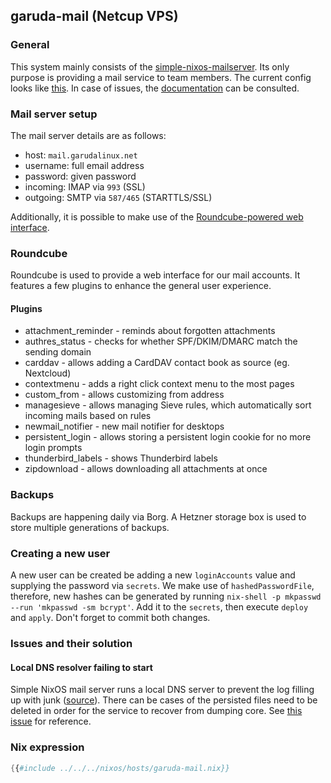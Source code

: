 ## garuda-mail (Netcup VPS)

### General

This system mainly consists of the [simple-nixos-mailserver](https://gitlab.com/simple-nixos-mailserver/nixos-mailserver).
Its only purpose is providing a mail service to team members.
The current config looks like [this](https://gitlab.com/garuda-linux/infra-nix/-/blob/main/nixos/hosts/garuda-mail.nix?ref_type=heads#L47).
In case of issues, the [documentation](https://nixos-mailserver.readthedocs.io/en/latest/) can be consulted.

### Mail server setup

The mail server details are as follows:

- host: `mail.garudalinux.net`
- username: full email address
- password: given password
- incoming: IMAP via `993` (SSL)
- outgoing: SMTP via `587/465` (STARTTLS/SSL)

Additionally, it is possible to make use of the [Roundcube-powered web interface](https://mail.garudalinux.net).

### Roundcube

Roundcube is used to provide a web interface for our mail accounts.
It features a few plugins to enhance the general user experience.

#### Plugins

- attachment_reminder - reminds about forgotten attachments
- authres_status - checks for whether SPF/DKIM/DMARC match the sending domain
- carddav - allows adding a CardDAV contact book as source (eg. Nextcloud)
- contextmenu - adds a right click context menu to the most pages
- custom_from - allows customizing from address
- managesieve - allows managing Sieve rules, which automatically sort incoming mails based on rules
- newmail_notifier - new mail notifier for desktops
- persistent_login - allows storing a persistent login cookie for no more login prompts
- thunderbird_labels - shows Thunderbird labels
- zipdownload - allows downloading all attachments at once

### Backups

Backups are happening daily via Borg. A Hetzner storage box is used to store multiple generations of backups.

### Creating a new user

A new user can be created be adding a new `loginAccounts` value and supplying the password via `secrets`.
We make use of `hashedPasswordFile`, therefore, new hashes can be generated by running `nix-shell -p mkpasswd --run 'mkpasswd -sm bcrypt'`. Add it to the `secrets`, then execute `deploy` and `apply`.
Don't forget to commit both changes.

### Issues and their solution

#### Local DNS resolver failing to start

Simple NixOS mail server runs a local DNS server to prevent the log filling up with junk ([source](https://mailserver.readthedocs.io/en/latest/options.html#cmdoption-arg-mailserver.localDnsResolver)).
There can be cases of the persisted files need to be deleted in order for the service to recover from dumping core.
See [this issue](https://gitlab.nic.cz/knot/knot-resolver/-/issues/627) for reference.

### Nix expression

```nix
{{#include ../../../nixos/hosts/garuda-mail.nix}}
```
